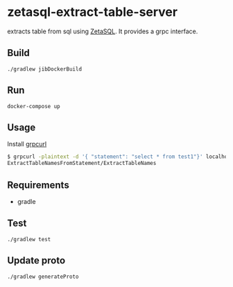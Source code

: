 # zetasql-extract-table-server

extracts table from sql using [ZetaSQL](https://github.com/google/zetasql).
It provides a grpc interface.

## Build

`./gradlew jibDockerBuild`

## Run

`docker-compose up`

## Usage

Install [grpcurl](https://github.com/fullstorydev/grpcurl)

``` bash
$ grpcurl -plaintext -d '{ "statement": "select * from test1"}' localhost:6565 extracttable.
ExtractTableNamesFromStatement/ExtractTableNames
```

## Requirements

- gradle

## Test

`./gradlew test`

## Update proto

`./gradlew generateProto`
